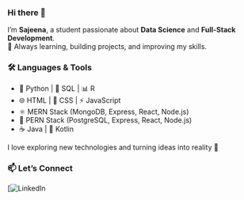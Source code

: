 ### Hi there 👋

I’m **Sajeena**, a student passionate about **Data Science** and **Full-Stack Development**.  
🌱 Always learning, building projects, and improving my skills.

### 🛠️ Languages & Tools
- 🐍 Python | 💾 SQL | 📊 R  
- 🌐 HTML | 🎨 CSS | ⚡ JavaScript  
- ⚛️ MERN Stack (MongoDB, Express, React, Node.js)  
- 🐘 PERN Stack (PostgreSQL, Express, React, Node.js)  
- ☕ Java | 📱 Kotlin


I love exploring new technologies and turning ideas into reality 🚀

### 📫 Let’s Connect
[![LinkedIn](https://www.linkedin.com/in/sajeena-mahotra/)
